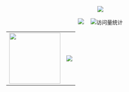 <div align="center">

<div>
    <a href="https://blog.sunguoqi.com/">
    <img src="https://readme-typing-svg.demolab.com?font=Fira+Code&pause=1000&width=435&lines=给时光以生命，给岁月以文明&center=true&size=27" />
    </a>
</div>

<div>&nbsp;</div>

<div>
    <a href="https://book.2011101.xyz/"><img src="https://img.shields.io/badge/Website-博客-blue" /></a>&emsp;
    <img src="https://komarev.com/ghpvc/?username=jcleng&label=Views&color=0e75b6&style=flat" alt="访问量统计" />
</div>
<table>
<tr>
  <td><div align="center"> <img height="137px" src="https://github-readme-stats.vercel.app/api?username=jcleng&hide_title=true&hide_border=true&show_icons=trueline_height=21&text_color=fff&icon_color=fff&bg_color=000&theme=graywhite" /> </div></td>
  <td><div align="center"> <img src="https://github-readme-stats.vercel.app/api/top-langs/?username=jcleng&hide_title=true&hide_border=true&layout=compact&langs_count=6&text_color=fff&icon_color=fff&bg_color=000&theme=graywhite" /> </div></td>
</tr>
</table>
</div>
